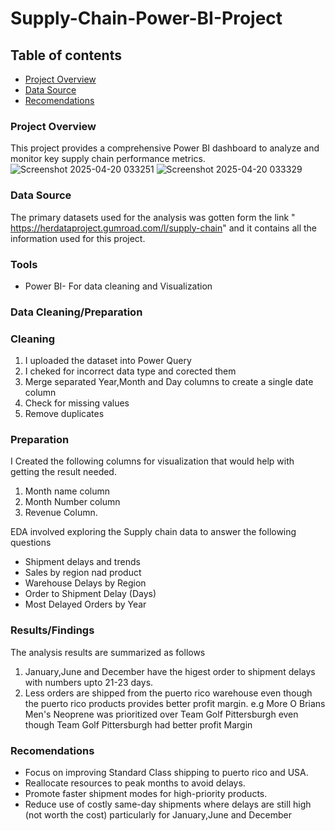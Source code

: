 # Supply-Chain-Power-BI-Project

## Table of contents

- [Project Overview](#project-overview)
- [Data Source](#data-source)
- [Recomendations](#recomendations)

### Project Overview

This project provides a comprehensive Power BI dashboard to analyze and monitor key supply chain performance metrics.
![Screenshot 2025-04-20 033251](https://github.com/user-attachments/assets/c36dadcf-9097-4748-b369-126ec28dba0c)
![Screenshot 2025-04-20 033329](https://github.com/user-attachments/assets/cfcc8bd7-a366-4516-aa08-5c6064343cac)


### Data Source

The primary datasets used for the analysis was gotten form the link " https://herdataproject.gumroad.com/l/supply-chain" and it contains all the information used for this project.

### Tools

- Power BI- For data cleaning and Visualization

### Data Cleaning/Preparation

### Cleaning

1. I uploaded the dataset into Power Query
2. I cheked for incorrect data type and corected them
3. Merge separated Year,Month and Day columns to create a single date column
4. Check for missing values
5. Remove duplicates

### Preparation

I Created the following columns for visualization that would help with getting the result needed.

1. Month name column
2. Month Number column
3. Revenue Column.

EDA involved exploring the Supply chain data to answer the following questions

- Shipment delays and trends
- Sales by region nad product
- Warehouse Delays by Region
- Order to Shipment Delay (Days)
- Most Delayed Orders by Year

### Results/Findings

The analysis results are summarized as follows
1. January,June and December have the higest order to shipment delays with numbers upto 21-23 days.
2. Less orders are shipped from the puerto rico warehouse even though the puerto rico products provides better profit margin. e.g More O Brians Men's Neoprene was prioritized over Team Golf Pittersburgh even though Team Golf Pittersburgh had better profit Margin

### Recomendations

- Focus on improving Standard Class shipping to puerto rico and USA.
- Reallocate resources to peak months to avoid delays.
- Promote faster shipment modes for high-priority products.
- Reduce use of costly same-day shipments where delays are still high (not worth the cost) particularly for January,June and December











